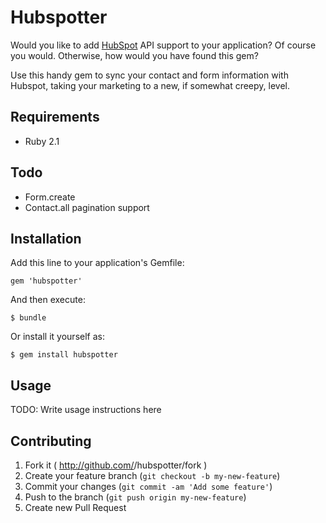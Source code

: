 # Hubspotter

Would you like to add [HubSpot](http://www.hubspot.com/) API support to your
application?  Of course you would.  Otherwise, how would you have found this
gem?

Use this handy gem to sync your contact and form information with Hubspot,
taking your marketing to a new, if somewhat creepy, level.


## Requirements

* Ruby 2.1


## Todo

* Form.create
* Contact.all pagination support


## Installation

Add this line to your application's Gemfile:

    gem 'hubspotter'

And then execute:

    $ bundle

Or install it yourself as:

    $ gem install hubspotter


## Usage

TODO: Write usage instructions here


## Contributing

1. Fork it ( http://github.com/<my-github-username>/hubspotter/fork )
2. Create your feature branch (`git checkout -b my-new-feature`)
3. Commit your changes (`git commit -am 'Add some feature'`)
4. Push to the branch (`git push origin my-new-feature`)
5. Create new Pull Request
